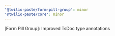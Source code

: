 ```yaml
---
'@twilio-paste/form-pill-group': minor
'@twilio-paste/core': minor
---
```


[Form Pill Group]: Improved TsDoc type annotations
